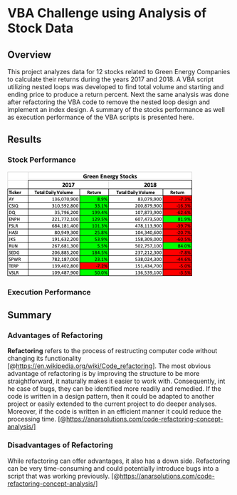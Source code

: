 # VBA Challenge using Analysis of Stock Data

## Overview

This project analyzes data for 12 stocks related to Green Energy Companies to calculate their returns during the years 2017 and 2018. A VBA script utilizing nested loops was developed to find total volume and starting and ending price to produce a return percent. Next the same analysis was done after refactoring the VBA code to remove the nested loop design and implement an index design. A summary of the stocks performance as well as execution performance of the VBA scripts is presented here.

## Results


### Stock Performance



![Stock Performance](/Resources/Stock_Performance.png)


### Execution Performance

## Summary


### Advantages of Refactoring

**Refactoring** refers to the process of restructing computer code without changing its functionality [@https://en.wikipedia.org/wiki/Code_refactoring]. The most obvious advantage of refactoring is by improving the structure to be more straightforward, it naturally makes it easier to work with. Consequently, int he case of bugs, they can be identified more readily and remedied. If the code is written in a design pattern, then it could be adapted to another project or easily extended to the current project to do deeper analyses. Moreover, if the code is written in an efficient manner it could reduce the processing time. [@https://anarsolutions.com/code-refactoring-concept-analysis/]

### Disadvantages of Refactoring

While refactoring can offer advantages, it also has a down side. Refactoring can be very time-consuming and could potentially introduce bugs into a script that was working previously. [@https://anarsolutions.com/code-refactoring-concept-analysis/]
